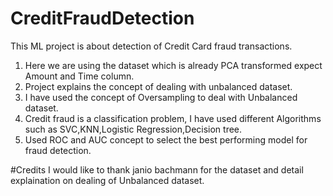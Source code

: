 # CreditFraudDetection
This ML project is about detection of Credit Card fraud transactions.
1. Here we are using the dataset which is already PCA transformed expect Amount and Time column.
2. Project explains the concept of dealing with unbalanced dataset.
3. I have used the concept of  Oversampling to deal with Unbalanced dataset.
4. Credit fraud is a classification problem, I have used different Algorithms such as SVC,KNN,Logistic Regression,Decision tree.
5. Used ROC and AUC concept to select the best performing model for fraud detection.

#Credits
I would like to thank janio bachmann for the dataset and detail explaination on dealing of Unbalanced dataset.
